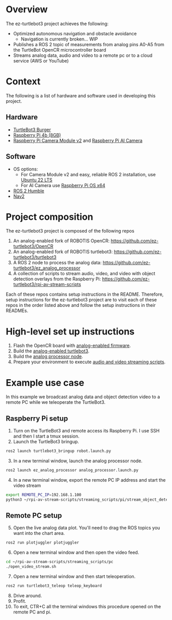 # Overview
The ez-turtlebot3 project achieves the following:
* Optimized autonomous navigation and obstacle avoidance
  * Navigation is currently broken... WIP
* Publishes a ROS 2 topic of measurements from analog pins A0-A5 from the TurtleBot OpenCR microcontroller board
* Streams analog data, audio and video to a remote pc or to a cloud service (AWS or YouTube)

# Context
The following is a list of hardware and software used in developing this project.
## Hardware
* [TurtleBot3 Burger](https://emanual.robotis.com/docs/en/platform/turtlebot3/overview/#overview)
* [Raspberry Pi 4b (8GB)](https://www.raspberrypi.com/products/raspberry-pi-4-model-b/specifications/)
* [Raspberry Pi Camera Module v2](https://www.raspberrypi.com/products/camera-module-v2/) and [Raspberry Pi AI Camera](https://www.raspberrypi.com/products/ai-camera/)
## Software
* OS options:
  * For Camera Module v2 and easy, reliable ROS 2 installation, use [Ubuntu 22 LTS](https://releases.ubuntu.com/jammy/)
  * For AI Camera use [Raspberry Pi OS x64](https://www.raspberrypi.com/software/)
* [ROS 2 Humble](https://docs.ros.org/en/humble/index.html)
* [Nav2](https://docs.nav2.org/index.html)

# Project composition
The ez-turtlebot3 project is composed of the following repos
1. An analog-enabled fork of ROBOTIS OpenCR: https://github.com/ez-turtlebot3/OpenCR
2. An analog-enabled fork of ROBOTIS turtlebot3: https://github.com/ez-turtlebot3/turtlebot3
3. A ROS 2 node to process the analog data: https://github.com/ez-turtlebot3/ez_analog_processor
4. A collection of scripts to stream audio, video, and video with object detection overlays from the Raspberry Pi: https://github.com/ez-turtlebot3/rpi-av-stream-scripts

Each of these repos contains setup instructions in the README. Therefore, setup instructions for the ez-turtlebot3 project are to visit each of these repos in the order listed above and follow the setup instructions in their READMEs.

# High-level set up instructions
1. Flash the OpenCR board with [analog-enabled firmware](https://github.com/ez-turtlebot3/OpenCR).
2. Build the [analog-enabled turtlebot3](https://github.com/ez-turtlebot3/turtlebot3).
3. Build the [analog processor node](https://github.com/ez-turtlebot3/ez_analog_processor).
4. Prepare your environment to execute [audio and video streaming scripts](https://github.com/ez-turtlebot3/rpi-av-stream-scripts).

# Example use case
In this example we broadcast analog data and object detection video to a remote PC while we teleoperate the TurtleBot3.
## Raspberry Pi setup
1. Turn on the TurtleBot3 and remote access its Raspberry Pi. I use SSH and then I start a tmux session.
2. Launch the TurtleBot3 bringup.
```bash
ros2 launch turtlebot3_bringup robot.launch.py
```
3. In a new terminal window, launch the analog processor node.
```bash
ros2 launch ez_analog_processor analog_processor.launch.py
```
4. In a new terminal window, export the remote PC IP address and start the video stream
```bash
export REMOTE_PC_IP=192.168.1.100
python3 ~/rpi-av-stream-scripts/streaming_scripts/pi/stream_object_detection_video_to_pc.py 
```
## Remote PC setup
5. Open the live analog data plot. You'll need to drag the ROS topics you want into the chart area.
```bash
ros2 run plotjuggler plotjuggler
```
6. Open a new terminal window and then open the video feed.
```bash
cd ~/rpi-av-stream-scripts/streaming_scripts/pc
./open_video_stream.sh
```
7. Open a new terminal window and then start teleoperation.
```bash
ros2 run turtlebot3_teleop teleop_keyboard
```
8. Drive around.
9. Profit.
10. To exit, CTR+C all the terminal windows this procedure opened on the remote PC and pi.
